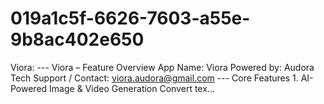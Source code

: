 # 019a1c5f-6626-7603-a55e-9b8ac402e650
Viora:   ---  Viora – Feature Overview  App Name: Viora Powered by: Audora Tech Support / Contact: viora.audora@gmail.com   ---  Core Features  1. AI-Powered Image &amp; Video Generation  Convert tex...
